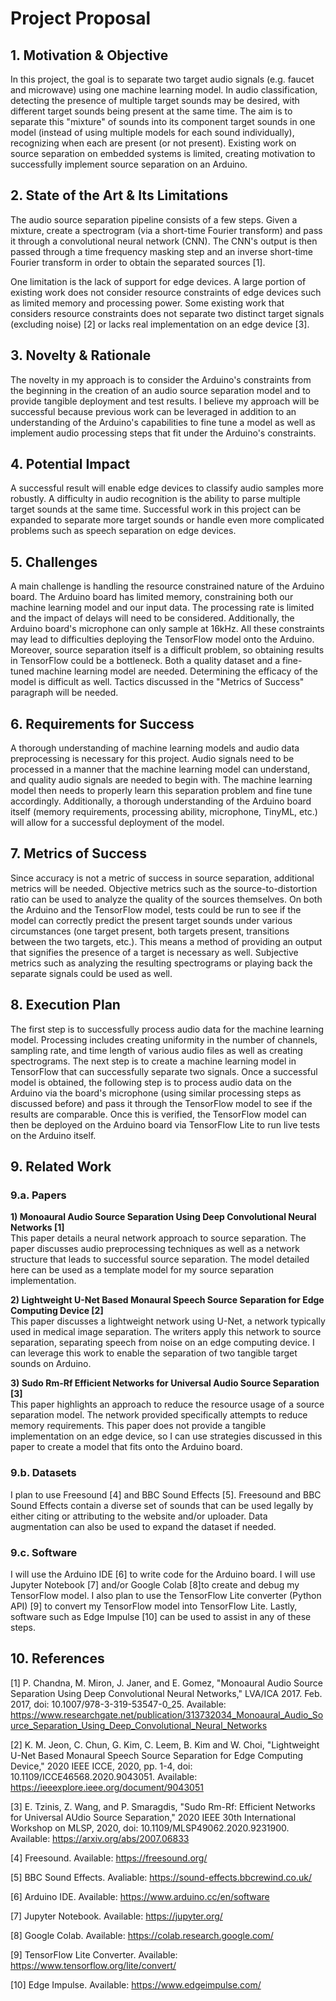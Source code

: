 # Project Proposal

## 1. Motivation & Objective

In this project, the goal is to separate two target audio signals (e.g. faucet and microwave) using one machine learning model. In audio classification, detecting the presence of multiple target sounds may be desired, with different target sounds being present at the same time. The aim is to separate this "mixture" of sounds into its component target sounds in one model (instead of using multiple models for each sound individually), recognizing when each are present (or not present). Existing work on source separation on embedded systems is limited, creating motivation to successfully implement source separation on an Arduino.

## 2. State of the Art & Its Limitations

The audio source separation pipeline consists of a few steps. Given a mixture, create a spectrogram (via a short-time Fourier transform) and pass it through a convolutional neural network (CNN). The CNN's output is then passed through a time frequency masking step and an inverse short-time Fourier transform in order to obtain the separated sources [1].

One limitation is the lack of support for edge devices. A large portion of existing work does not consider resource constraints of edge devices such as limited memory and processing power. Some existing work that considers resource constraints does not separate two distinct target signals (excluding noise) [2] or lacks real implementation on an edge device [3].

## 3. Novelty & Rationale

The novelty in my approach is to consider the Arduino's constraints from the beginning in the creation of an audio source separation model and to provide tangible deployment and test results. I believe my approach will be successful because previous work can be leveraged in addition to an understanding of the Arduino's capabilities to fine tune a model as well as implement audio processing steps that fit under the Arduino's constraints.

## 4. Potential Impact

A successful result will enable edge devices to classify audio samples more robustly. A difficulty in audio recognition is the ability to parse multiple target sounds at the same time. Successful work in this project can be expanded to separate more target sounds or handle even more complicated problems such as speech separation on edge devices.

## 5. Challenges

A main challenge is handling the resource constrained nature of the Arduino board. The Arduino board has limited memory, constraining both our machine learning model and our input data. The processing rate is limited and the impact of delays will need to be considered. Additionally, the Arduino board's microphone can only sample at 16kHz. All these constraints may lead to difficulties deploying the TensorFlow model onto the Arduino. Moreover, source separation itself is a difficult problem, so obtaining results in TensorFlow could be a bottleneck. Both a quality dataset and a fine-tuned machine learning model are needed. Determining the efficacy of the model is difficult as well. Tactics discussed in the "Metrics of Success" paragraph will be needed.

## 6. Requirements for Success

A thorough understanding of machine learning models and audio data preprocessing is necessary for this project. Audio signals need to be processed in a manner that the machine learning model can understand, and quality audio signals are needed to begin with. The machine learning model then needs to properly learn this separation problem and fine tune accordingly. Additionally, a thorough understanding of the Arduino board itself (memory requirements, processing ability, microphone, TinyML, etc.) will allow for a successful deployment of the model.

## 7. Metrics of Success

Since accuracy is not a metric of success in source separation, additional metrics will be needed. Objective metrics such as the source-to-distortion ratio can be used to analyze the quality of the sources themselves. On both the Arduino and the TensorFlow model, tests could be run to see if the model can correctly predict the present target sounds under various circumstances (one target present, both targets present, transitions between the two targets, etc.). This means a method of providing an output that signifies the presence of a target is necessary as well. Subjective metrics such as analyzing the resulting spectrograms or playing back the separate signals could be used as well. 

## 8. Execution Plan

The first step is to successfully process audio data for the machine learning model. Processing includes creating uniformity in the number of channels, sampling rate, and time length of various audio files as well as creating spectrograms. The next step is to create a machine learning model in TensorFlow that can successfully separate two signals. Once a successful model is obtained, the following step is to process audio data on the Arduino via the board's microphone (using similar processing steps as discussed before) and pass it through the TensorFlow model to see if the results are comparable. Once this is verified, the TensorFlow model can then be deployed on the Arduino board via TensorFlow Lite to run live tests on the Arduino itself.

## 9. Related Work

### 9.a. Papers

**1) Monoaural Audio Source Separation Using Deep Convolutional Neural Networks [1]**\
This paper details a neural network approach to source separation. The paper discusses audio preprocessing techniques as well as a network structure that leads to successful source separation. The model detailed here can be used as a template model for my source separation implementation.

**2) Lightweight U-Net Based Monaural Speech Source Separation for Edge Computing Device [2]**\
This paper discusses a lightweight network using U-Net, a network typically used in medical image separation. The writers apply this network to source separation, separating speech from noise on an edge computing device. I can leverage this work to enable the separation of two tangible target sounds on Arduino.

**3) Sudo Rm-Rf Efficient Networks for Universal Audio Source Separation [3]**\
This paper highlights an approach to reduce the resource usage of a source separation model. The network provided specifically attempts to reduce memory requirements. This paper does not provide a tangible implementation on an edge device, so I can use strategies discussed in this paper to create a model that fits onto the Arduino board.

### 9.b. Datasets

I plan to use Freesound [4] and BBC Sound Effects [5]. Freesound and BBC Sound Effects contain a diverse set of sounds that can be used legally by either citing or attributing to the website and/or uploader. Data augmentation can also be used to expand the dataset if needed.

### 9.c. Software

I will use the Arduino IDE [6] to write code for the Arduino board. I will use Jupyter Notebook [7] and/or Google Colab [8]to create and debug my TensorFlow model. I also plan to use the TensorFlow Lite converter (Python API) [9] to convert my TensorFlow model into TensorFlow Lite. Lastly, software such as Edge Impulse [10] can be used to assist in any of these steps.

## 10. References

[1] P. Chandna, M. Miron, J. Janer, and E. Gomez, "Monoaural Audio Source Separation Using Deep Convolutional Neural Networks," LVA/ICA 2017. Feb. 2017, doi: 10.1007/978-3-319-53547-0_25. Available: https://www.researchgate.net/publication/313732034_Monoaural_Audio_Source_Separation_Using_Deep_Convolutional_Neural_Networks

[2] K. M. Jeon, C. Chun, G. Kim, C. Leem, B. Kim and W. Choi, "Lightweight U-Net Based Monaural Speech Source Separation for Edge Computing Device," 2020 IEEE ICCE, 2020, pp. 1-4, doi: 10.1109/ICCE46568.2020.9043051. Available: https://ieeexplore.ieee.org/document/9043051

[3] E. Tzinis, Z. Wang, and P. Smaragdis, "Sudo Rm-Rf: Efficient Networks for Universal AUdio Source Separation," 2020 IEEE 30th International Workshop on MLSP, 2020, doi: 10.1109/MLSP49062.2020.9231900. Available: https://arxiv.org/abs/2007.06833

[4] Freesound. Available: https://freesound.org/

[5] BBC Sound Effects. Avaliable: https://sound-effects.bbcrewind.co.uk/

[6] Arduino IDE. Available: https://www.arduino.cc/en/software

[7] Jupyter Notebook. Available: https://jupyter.org/

[8] Google Colab. Available: https://colab.research.google.com/

[9] TensorFlow Lite Converter. Available: https://www.tensorflow.org/lite/convert/

[10] Edge Impulse. Available: https://www.edgeimpulse.com/
